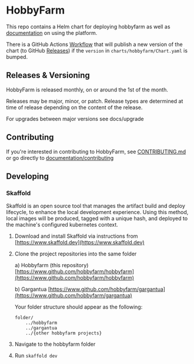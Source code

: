 # HobbyFarm

This repo contains a Helm chart for deploying hobbyfarm as well as [documentation](https://hobbyfarm.github.io/) on using the platform.

There is a GitHub Actions [Workflow](https://github.com/hobbyfarm/hobbyfarm/actions?query=workflow%3A%22publish+chart%22) that will publish a new version of the chart (to GitHub [Releases](https://github.com/hobbyfarm/hobbyfarm/releases)) if the `version` in `charts/hobbyfarm/Chart.yaml` is bumped.

## Releases & Versioning

HobbyFarm is released monthly, on or around the 1st of the month. 

Releases may be major, minor, or patch. Release types are determined at time of release depending on the content of the release. 

For upgrades between major versions see docs/upgrade

## Contributing

If you're interested in contributing to HobbyFarm, see [CONTRIBUTING.md](CONTRIBUTING.md) or go directly to [documentation/contributing](https://hobbyfarm.github.io/contributing/)

## Developing

### Skaffold

Skaffold is an open source tool that manages the artifact build and deploy lifecycle, to enhance the local development experience.
Using this method, local images will be produced, tagged with a unique hash, and deployed to the machine's configured kubernetes context.

1. Download and install Skaffold via instructions from [https://www.skaffold.dev](https://www.skaffold.dev)

2. Clone the project repositories into the same folder

    a) Hobbyfarm (this repository) [https://www.github.com/hobbyfarm/hobbyfarm](https://www.github.com/hobbyfarm/hobbyfarm)
    
    b) Gargantua [https://www.github.com/hobbyfarm/gargantua](https://www.github.com/hobbyfarm/gargantua)

    Your folder structure should appear as the following:

    ```
    folder/
        ../hobbyfarm
        ../gargantua
        ../{other hobbyfarm projects}
    ```

2. Navigate to the hobbyfarm folder

3. Run `skaffold dev`